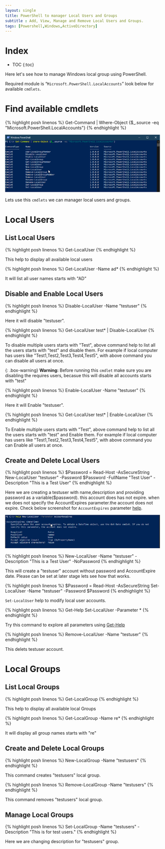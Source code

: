```yaml
---
layout: single
title: PowerShell to manager Local Users and Groups
subtitle : Add, View, Manage and Remove Local Users and Groups.
tags: [Powershell,Windows,ActiveDirectory]
---
```

<!--more-->

# Index

* TOC
{:toc}

Here let's see how to manage Windows local group using PowerShell.

Required module is “`Microsoft.PowerShell.LocalAccounts`” look below for available `cmdlets`.

# Find available cmdlets

{% highlight posh linenos %}
Get-Command | Where-Object {$_.source -eq "Microsoft.PowerShell.LocalAccounts"}
{% endhighlight %}

![example1](/img/Posts/ManagelocalusersandGroups/1.png)

Lets use this `cmdlets` we can manager local users and groups.

# Local Users

## List Local Users

{% highlight posh linenos %}
Get-LocalUser
{% endhighlight %}

This help to display all available local users

{% highlight posh linenos %}
Get-LocalUser -Name ad*
{% endhighlight %}

It will list all user names starts with "AD"

## Disable and Enable Local Users

{% highlight posh linenos %}
Disable-LocalUser -Name "testuser"
{% endhighlight %}

Here it will disable "testuser".

{% highlight posh linenos %}
Get-LocalUser test* | Disable-LocalUser
{% endhighlight %}

To disable multiple users starts with "Test", above command help to list all the users starts with "test" and disable them.
For example if local computer has users like "Test1,Test2,Test3,Test4,Test5", with above command you can disable all users at once.

{: .box-warning}
**Warning:** Before running this `cmdlet` make sure you are disabling the requires users, becasue this will disable all accounts starts with "test"

{% highlight posh linenos %}
Enable-LocalUser -Name "testuser"
{% endhighlight %}

Here it will Enable "testuser".

{% highlight posh linenos %}
Get-LocalUser test* | Enable-LocalUser
{% endhighlight %}

To Enable multiple users starts with "Test", above command help to list all the users starts with "test" and Enable them.
For example if local computer has users like "Test1,Test2,Test3,Test4,Test5", with above command you can Enable all users at once.

## Create and Delete Local Users

{% highlight posh linenos %}
$Password = Read-Host -AsSecureString
New-LocalUser "testuser" -Password $Password -FullName "Test User" -Description "This is a Test User"
{% endhighlight %}

Here we are creating a testuser with name,description and providing password as a variable($password). this account does has not expire.
when we does not specify the AccountExpires parameter.the account does not expire.
Check below screenshot for `AccountExpires` parameter [help](https://thewhatnote.com/2019-06-27-PowerShell-GetHelp/).

![example2](/img/Posts/ManagelocalusersandGroups/2.png)

{% highlight posh linenos %}
New-LocalUser -Name "testuser" -Description "This is a Test User" -NoPassword
{% endhighlight %}

This will create a "testuser" account without password and AccountExpire date. Please can be set at later stage lets see how that works.

{% highlight posh linenos %}
$Password = Read-Host -AsSecureString
Set-LocalUser -Name "testuser" -Password $Password
{% endhighlight %}

`Set-LocalUser` help to modify local user accounts.

{% highlight posh linenos %}
Get-Help Set-LocalUser -Parameter *
{% endhighlight %}

Try this command to explore all parameters using [Get-Help](https://thewhatnote.com/2019-06-27-PowerShell-GetHelp/)

{% highlight posh linenos %}
Remove-LocalUser -Name "testuser"
{% endhighlight %}

This delets testuser account.

# Local Groups

## List Local Groups

{% highlight posh linenos %}
Get-LocalGroup
{% endhighlight %}

This help to display all available local Groups

{% highlight posh linenos %}
Get-LocalGroup -Name re*
{% endhighlight %}

It will display all group names starts with "re"

## Create and Delete Local Groups

{% highlight posh linenos %}
New-LocalGroup -Name "testusers"
{% endhighlight %}

This command creates "testusers" local group.

{% highlight posh linenos %}
Remove-LocalGroup -Name "testusers"
{% endhighlight %}

This command removes "testusers" local group.

## Manage Local Groups

{% highlight posh linenos %}
Set-LocalGroup -Name "testusers" -Description "This is for test users."
{% endhighlight %}

Here we are changing description for "testusers" group.

